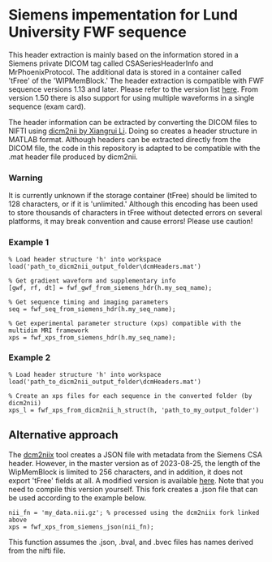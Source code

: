 # Siemens impementation for Lund University FWF sequence
This header extraction is mainly based on the information stored in a Siemens private DICOM tag called CSASeriesHeaderInfo and MrPhoenixProtocol. The additional data is stored in a container called 'tFree' of the 'WIPMemBlock.' The header extraction is compatible with FWF sequence versions 1.13 and later. Please refer to the version list [here](https://github.com/filip-szczepankiewicz/fwf_seq_resources/tree/master/Siemens). From version 1.50 there is also support for using multiple waveforms in a single sequence (exam card).

The header information can be extracted by converting the DICOM files to NIFTI using [dicm2nii by Xiangrui Li](https://github.com/xiangruili/dicm2nii). Doing so creates a header structure in MATLAB format. Although headers can be extracted directly from the DICOM file, the code in this repository is adapted to be compatible with the .mat header file produced by dicm2nii.

### Warning
It is currently unknown if the storage container (tFree) should be limited to 128 characters, or if it is 'unlimited.' Although this encoding has been used to store thousands of characters in tFree without detected errors on several platforms, it may break convention and cause errors! Please use caution!

### Example 1
```
% Load header structure 'h' into workspace
load('path_to_dicm2nii_output_folder\dcmHeaders.mat')

% Get gradient waveform and supplementary info
[gwf, rf, dt] = fwf_gwf_from_siemens_hdr(h.my_seq_name);

% Get sequence timing and imaging parameters
seq = fwf_seq_from_siemens_hdr(h.my_seq_name);

% Get experimental parameter structure (xps) compatible with the multidim MRI framework
xps = fwf_xps_from_siemens_hdr(h.my_seq_name);

```

### Example 2
```
% Load header structure 'h' into workspace
load('path_to_dicm2nii_output_folder\dcmHeaders.mat')

% Create an xps files for each sequence in the converted folder (by dicm2nii)
xps_l = fwf_xps_from_dicm2nii_h_struct(h, 'path_to_my_output_folder')

```


## Alternative approach

The [dcm2niix](https://github.com/rordenlab/dcm2niix) tool creates a JSON file with metadata from the Siemens CSA header. However, in the master version as of 2023-08-25, the length of the WipMemBlock is limited to 256 characters, and in addition, it does not export 'tFree' fields at all. A modified version is available [here](https://github.com/markus-nilsson/dcm2niix). Note that you need to compile this version yourself. This fork creates a .json file that can be used according to the example below. 

```
nii_fn = 'my_data.nii.gz'; % processed using the dcm2niix fork linked above
xps = fwf_xps_from_siemens_json(nii_fn);
```

This function assumes the .json, .bval, and .bvec files has names derived from the nifti file. 
